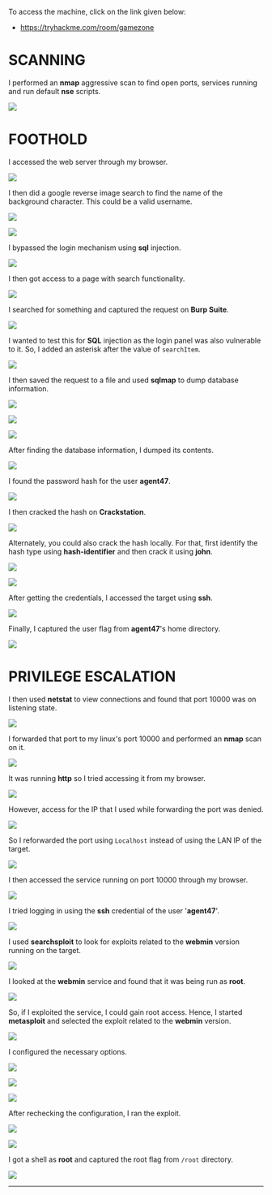 To access the machine, click on the link given below:
- https://tryhackme.com/room/gamezone

# SCANNING

I performed an **nmap** aggressive scan to find open ports, services running and run default **nse** scripts.

![](IMAGES/1.png)

# FOOTHOLD

I accessed the web server through my browser.

![](IMAGES/2.png)

I then did a google reverse image search to find the name of the background character. This could be a valid username.

![](IMAGES/3.png)

![](IMAGES/4.png)


I bypassed the login mechanism using **sql** injection.

![](IMAGES/5.png)

I then got access to a page with search functionality.

![](IMAGES/6.png)

I searched for something and captured the request on **Burp Suite**.


![](IMAGES/7.png)

I wanted to test this for **SQL** injection as the login panel was also vulnerable to it. So, I added an asterisk after the value of `searchItem`.

![](IMAGES/8.png)

I then saved the request to a file and used **sqlmap** to dump database information.

![](IMAGES/9.png)

![](IMAGES/10.png)

![](IMAGES/11.png)

After finding the database information, I dumped its contents.

![](IMAGES/12.png)

I found the password hash for the user **agent47**.

![](IMAGES/13.png)

I then cracked the hash on **Crackstation**.

![](IMAGES/14.png)

Alternately, you could also crack the hash locally. For that, first identify the hash type using **hash-identifier** and then crack it using **john**.

![](IMAGES/15.png)

![](IMAGES/16.png)

After getting the credentials, I accessed the target using **ssh**.

![](IMAGES/17.png)

Finally, I captured the user flag from **agent47**'s home directory.

![](IMAGES/18.png)

# PRIVILEGE ESCALATION

I then used **netstat** to view connections and found that port 10000 was on listening state.

![](IMAGES/19.png)

I forwarded that port to my linux's port 10000 and performed an **nmap** scan on it.

![](IMAGES/20.png)

It was running **http** so I tried accessing it from my browser.

![](IMAGES/21.png)

However, access for the IP that I used while forwarding the port was denied.

![](IMAGES/22.png)

So I reforwarded the port using `Localhost` instead of using the LAN IP of the target.

![](IMAGES/23.png)

I then accessed the service running on port 10000 through my browser.

![](IMAGES/24.png)

I tried logging in using the **ssh** credential of the user '**agent47**'.

![](IMAGES/25.png)

I used **searchsploit** to look for exploits related to the **webmin** version running on the target.

![](IMAGES/26.png)

I looked at the **webmin** service and found that it was being run as **root**.

![](IMAGES/27.png)

So, if I exploited the service, I could gain root access. Hence, I started **metasploit** and selected the exploit related to the **webmin** version.

![](IMAGES/28.png)

I configured the necessary options.

![](IMAGES/29.png)

![](IMAGES/30.png)

![](IMAGES/31.png)

After rechecking the configuration, I ran the exploit.

![](IMAGES/32.png)

![](IMAGES/33.png)

I got a shell as **root** and captured the root flag from `/root` directory.

![](IMAGES/34.png)

---
